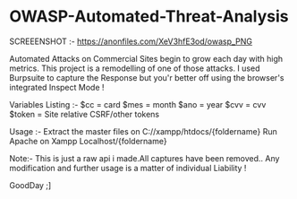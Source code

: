 # OWASP-Automated-Threat-Analysis
SCREEENSHOT :-
https://anonfiles.com/XeV3hfE3od/owasp_PNG

Automated Attacks on Commercial Sites begin to grow each day with high metrics.
This project is a remodelling of one of those attacks.
I used Burpsuite to capture the Response but you'r better off using the browser's integrated Inspect Mode !


Variables Listing :-
$cc = card
$mes = month
$ano = year
$cvv = cvv
$token = Site relative CSRF/other tokens

Usage :-
Extract the master files on C://xampp/htdocs/{foldername}
Run Apache on Xampp
Localhost/{foldername}

Note:-
This is just a raw api i made.All captures have been removed..
Any modification and further usage is a matter of individual Liability !

GoodDay ;]

